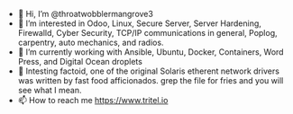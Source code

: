 - 👋 Hi, I’m @throatwobblermangrove3
- 👀 I’m interested in Odoo, Linux, Secure Server, Server Hardening, Firewalld, Cyber Security, TCP/IP communications in general, Poplog, carpentry, auto mechanics, and radios.
- 🌱 I’m currently working with Ansible, Ubuntu, Docker, Containers, Word Press, and Digital Ocean droplets
- 💞️ Intesting factoid, one of the original Solaris etherent network drivers was written by fast food afficionados. grep the file for fries and you will  see what I mean.
- 📫 How to reach me https://www.tritel.io

<!---
throatwobblermangrove3/throatwobblermangrove3 is a ✨ special ✨ repository because its `README.md` (this file) appears on your GitHub profile.
You can click the Preview link to take a look at your changes.
--->
